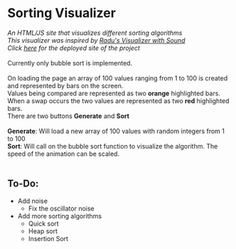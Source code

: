 # Sorting Visualizer
*An HTML/JS site that visualizes different sorting algorithms*<br>
*This visualizer was inspired by [Radu's Visualizer with Sound](https://www.youtube.com/watch?v=_AwSlHlpFuc)*<br>
*Click [here](https://kalani-kawaguchi.github.io/Sorting-Visualizer/) for the deployed site of the project*<br>
<br>
Currently only bubble sort is implemented.<br>
<br>
On loading the page an array of 100 values ranging from 1 to 100 is created and represented by bars on the screen.<br>
Values being compared are represented as two **orange** highlighted bars. When a swap occurs the two values are represented as two **red** highlighted bars.<br>
There are two buttons **Generate** and **Sort**<br>
<br>
**Generate**: Will load a new array of 100 values with random integers from 1 to 100<br>
**Sort**: Will call on the bubble sort function to visualize the algorithm. The speed of the animation can be scaled.<br>
<br>
## To-Do:
- Add noise
  - Fix the oscillator noise
- Add more sorting algorithms
  - Quick sort
  - Heap sort
  - Insertion Sort

